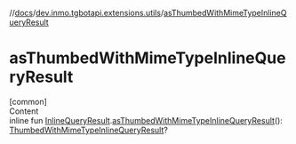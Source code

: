 //[docs](../../index.md)/[dev.inmo.tgbotapi.extensions.utils](index.md)/[asThumbedWithMimeTypeInlineQueryResult](as-thumbed-with-mime-type-inline-query-result.md)



# asThumbedWithMimeTypeInlineQueryResult  
[common]  
Content  
inline fun [InlineQueryResult](../dev.inmo.tgbotapi.types.InlineQueries.InlineQueryResult.abstracts/-inline-query-result/index.md).[asThumbedWithMimeTypeInlineQueryResult](as-thumbed-with-mime-type-inline-query-result.md)(): [ThumbedWithMimeTypeInlineQueryResult](../dev.inmo.tgbotapi.types.InlineQueries.InlineQueryResult.abstracts/-thumbed-with-mime-type-inline-query-result/index.md)?  



